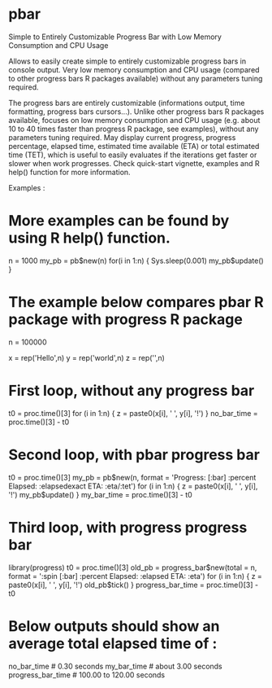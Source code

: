 # pbar
Simple to Entirely Customizable Progress Bar with Low Memory Consumption and CPU Usage

Allows to easily create simple to entirely customizable progress bars in console output.
Very low memory consumption and CPU usage (compared to other progress bars R packages available) without any parameters tuning required.

The progress bars are entirely customizable (informations output, time formatting, progress bars cursors...). Unlike other progress bars R packages available, focuses on low memory consumption and CPU usage (e.g. about 10 to 40 times faster than progress R package, see examples), without any parameters tuning required. May display current progress, progress percentage, elapsed time, estimated time available (ETA) or total estimated time (TET), which is useful to easily evaluates if the iterations get faster or slower when work progresses. Check quick-start vignette, examples and R help() function for more information.

Examples :

# More examples can be found by using R help() function.
n = 1000
my_pb = pb$new(n)
for(i in 1:n) {
  Sys.sleep(0.001)
  my_pb$update()
}

# The example below compares pbar R package with progress R package

n = 100000

x = rep('Hello',n)
y = rep('world',n)
z = rep('',n)

# First loop, without any progress bar
t0 = proc.time()[3]
for (i in 1:n) {
  z = paste0(x[i], ' ', y[i], '!')
}
no_bar_time = proc.time()[3] - t0

# Second loop, with pbar progress bar
t0 = proc.time()[3]
my_pb = pb$new(n,
               format = 'Progress: [:bar] :percent Elapsed: :elapsedexact ETA: :eta/:tet')
for (i in 1:n) {
  z = paste0(x[i], ' ', y[i], '!')
  my_pb$update()
}
my_bar_time = proc.time()[3] - t0

# Third loop, with progress progress bar
library(progress)
t0 = proc.time()[3]
old_pb = progress_bar$new(total = n,
                          format = ':spin [:bar] :percent Elapsed: :elapsed ETA: :eta')
for (i in 1:n) {
  z = paste0(x[i], ' ', y[i], '!')
  old_pb$tick()
}
progress_bar_time = proc.time()[3] - t0

# Below outputs should show an average total elapsed time of :
no_bar_time # 0.30 seconds
my_bar_time # about 3.00 seconds
progress_bar_time # 100.00 to 120.00 seconds
